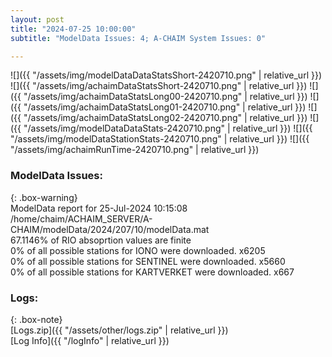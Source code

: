 ```yaml
---
layout: post
title: "2024-07-25 10:00:00"
subtitle: "ModelData Issues: 4; A-CHAIM System Issues: 0"

---
```


![]({{ "/assets/img/modelDataDataStatsShort-2420710.png" | relative_url }})
![]({{ "/assets/img/achaimDataStatsShort-2420710.png" | relative_url }})
![]({{ "/assets/img/achaimDataStatsLong00-2420710.png" | relative_url }})
![]({{ "/assets/img/achaimDataStatsLong01-2420710.png" | relative_url }})
![]({{ "/assets/img/achaimDataStatsLong02-2420710.png" | relative_url }})
![]({{ "/assets/img/modelDataDataStats-2420710.png" | relative_url }})
![]({{ "/assets/img/modelDataStationStats-2420710.png" | relative_url }})
![]({{ "/assets/img/achaimRunTime-2420710.png" | relative_url }})


### ModelData Issues:  
  
{: .box-warning}  
 ModelData report for 25-Jul-2024 10:15:08   
 /home/chaim/ACHAIM_SERVER/A-CHAIM/modelData/2024/207/10/modelData.mat   
 67.1146% of RIO absoprtion values are finite   
 0% of all possible stations for IONO were downloaded. x6205   
 0% of all possible stations for SENTINEL were downloaded. x5660   
 0% of all possible stations for KARTVERKET were downloaded. x667   
  


### Logs:  
  
{: .box-note}  
[Logs.zip]({{ "/assets/other/logs.zip" | relative_url }})  
[Log Info]({{ "/logInfo" | relative_url }})  
